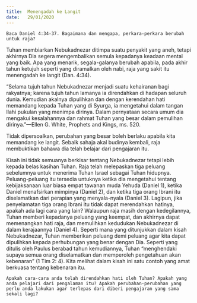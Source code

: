 ```yaml
---
title:  Menengadah ke Langit
date:   29/01/2020
---
```


`Baca Daniel 4:34-37. Bagaimana dan mengapa, perkara-perkara berubah untuk raja?`

Tuhan membiarkan Nebukadnezar ditimpa suatu penyakit yang aneh, tetapi akhirnya Dia segera mengembalikan semula kepadanya keadaan mental yang baik. Apa yang menarik, segala-galanya berubah apabila, pada akhir tahun ketujuh seperti yang diramalkan oleh nabi, raja yang sakit itu menengadah ke langit (Dan. 4:34).

“Selama tujuh tahun Nebukadnezar menjadi suatu kehairanan bagi rakyatnya; karena tujuh tahun lamanya ia direndahkan di hadapan seluruh dunia. Kemudian akalnya dipulihkan dan dengan kerendahan hati memandang kepada Tuhan yang di Syurga, ia mengetahui dalam tangan Ilahi pukulan yang menimpa dirinya. Dalam pernyataan secara umum dia mengakui kesalahannya dan rahmat Tuhan yang besar dalam pemulihan dirinya.”—Ellen G. White, Prophets and Kings, ms. 520.

Tidak dipersoalkan, perubahan yang besar boleh berlaku apabila kita memandang ke langit. Sebaik sahaja akal budinya kembali, raja membuktikan  bahawa dia telah belajar dari pengajaran itu.

Kisah ini tidak semuanya berkisar tentang Nebukadnezar tetapi lebih kepada belas kasihan Tuhan. Raja telah melepaskan tiga peluang sebelumnya untuk menerima Tuhan Israel sebagai Tuhan hidupnya. Peluang-peluang itu  tersedia untuknya ketika dia mengetahui tentang kebijaksanaan luar biasa empat tawanan  muda Yehuda  (Daniel 1), ketika Daniel menafsirkan mimpinya (Daniel 2), dan ketika tiga orang Ibrani itu diselamatkan dari perapian yang menyala-nyala (Daniel 3). Lagipun, jika penyelamatan tiga orang Ibrani  itu tidak dapat merendahkan hatinya, apakah ada lagi cara yang lain? Walaupun raja masih dengan kedegilannya, Tuhan memberi kepadanya peluang yang keempat, dan akhirnya dapat memenangkan hati raja, dan memulihkan kedudukan Nebukadnezar di dalam kerajaannya (Daniel 4). Seperti mana yang ditunjukkan dalam kisah Nebukadnezar, Tuhan memberikan peluang demi peluang agar kita dapat dipulihkan kepada perhubungan yang benar dengan Dia. Seperti yang ditulis oleh Paulus berabad tahun kemudiannya, Tuhan “menghendaki supaya semua orang diselamatkan dan memperoleh pengetahuan akan kebenaran” (1 Tim 2: 4). Kita melihat dalam kisah ini satu contoh yang amat berkuasa tentang kebenaran itu.

`Apakah cara-cara anda telah direndahkan hati oleh Tuhan? Apakah yang anda pelajari dari pengalaman itu? Apakah perubahan-perubahan yang perlu anda lakukan agar terlepas dari diberi pengajaran yang sama sekali lagi?`